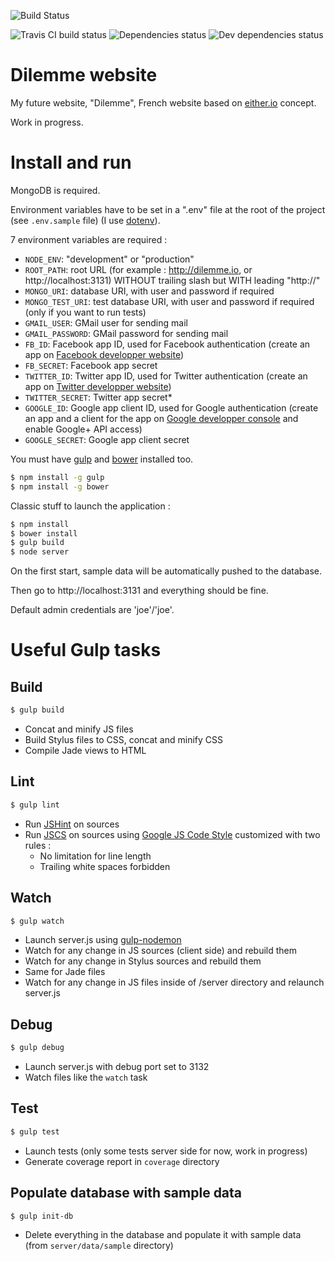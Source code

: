 ![Build Status](https://codeship.com/projects/fe21adf0-1f10-0133-8b98-7a1057e16cf4/status?branch=master) 

![Travis CI build status](https://img.shields.io/travis/BenjaminBini/dilemme.svg)
![Dependencies status](https://david-dm.org/benjaminbini/dilemme.svg)
![Dev dependencies status](https://david-dm.org/benjaminbini/dilemme/dev-status.svg)

# Dilemme website

My future website, "Dilemme", French website based on [either.io](http://either.io) concept.

Work in progress.

# Install and run

MongoDB is required.

Environment variables have to be set in a ".env" file at the root of the project (see `.env.sample` file) (I use [dotenv](https://github.com/motdotla/dotenv)).

7 environment variables are required :
* `NODE_ENV`: "development" or "production"
* `ROOT_PATH`: root URL (for example : http://dilemme.io, or http://localhost:3131) WITHOUT trailing slash but WITH leading "http://"
* `MONGO_URI`: database URI, with user and password if required
* `MONGO_TEST_URI`: test database URI, with user and password if required (only if you want to run tests)
* `GMAIL_USER`: GMail user for sending mail
* `GMAIL_PASSWORD`: GMail password for sending mail
* `FB_ID`: Facebook app ID, used for Facebook authentication (create an app on [Facebook developper website](https://developers.facebook.com/))
* `FB_SECRET`: Facebook app secret
* `TWITTER_ID`: Twitter app ID, used for Twitter authentication (create an app on [Twitter developper website](https://apps.twitter.com/))
* `TWITTER_SECRET`: Twitter app secret*
* `GOOGLE_ID`: Google app client ID, used for Google authentication (create an app and a client for the app on [Google developper console](https://console.developers.google.com/) and enable Google+ API access)
* `GOOGLE_SECRET`: Google app client secret

You must have [gulp](http://gulpjs.com/) and [bower](http://bower.io/) installed too.
```sh
$ npm install -g gulp
$ npm install -g bower
```

Classic stuff to launch the application : 

```sh
$ npm install
$ bower install
$ gulp build
$ node server
```
On the first start, sample data will be automatically pushed to the database.

Then go to http://localhost:3131 and everything should be fine.

Default admin credentials are 'joe'/'joe'.

# Useful Gulp tasks

## Build

```sh
$ gulp build
```

* Concat and minify JS files
* Build Stylus files to CSS, concat and minify CSS
* Compile Jade views to HTML

## Lint

```sh
$ gulp lint
```

* Run [JSHint](http://jshint.com/docs/) on sources
* Run [JSCS](http://jscs.info/) on sources using [Google JS Code Style](https://google-styleguide.googlecode.com/svn/trunk/javascriptguide.xml) customized with two rules :
	* No limitation for line length
	* Trailing white spaces forbidden

## Watch

```sh
$ gulp watch
```

* Launch server.js using [gulp-nodemon](https://github.com/JacksonGariety/gulp-nodemon)
* Watch for any change in JS sources (client side) and rebuild them
* Watch for any change in Stylus sources and rebuild them
* Same for Jade files
* Watch for any change in JS files inside of /server directory and relaunch server.js

## Debug

```sh
$ gulp debug
```

* Launch server.js with debug port set to 3132
* Watch files like the `watch` task

## Test

```sh
$ gulp test
```

* Launch tests (only some tests server side for now, work in progress)
* Generate coverage report in `coverage` directory

## Populate database with sample data

```sh
$ gulp init-db
```

* Delete everything in the database and populate it with sample data (from `server/data/sample` directory)